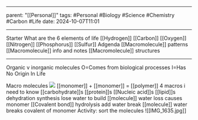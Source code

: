 
---
parent: "[[Personal]]"
tags:
	#Personal
	#Biology 
	#Science 
	#Chemistry 
	#Carbon
	#Life
date: 2024-10-07T11:01

---

Starter
	What are the 6 elements of life
		[[Hydrogen]]
		[[Carbon]]
		[[Oxygen]] 
		[[Nitrogen]]
		[[Phosphorus]]
		[[Sulfur]]
Adgenda
	[[Macromolecule]] patterns
	[[Macromolecule]] info and notes
	[[Macromolecule]] structures

---

Organic v inorganic molecules
	O=Comes from biological processes 
	I=Has No Origin In Life

Macro molecules 
	![](https://wou.edu/chemistry/files/2017/01/building-blocks-and-macromolecules.png)
	[[monomer]] + [[monomer]] = [[polymer]]
	4 macros i need to know
		[[carbohydrate]]s
		[[protein]]s
		[[Nucleic acid]]s
		[[lipid]]s
	dehydration synthesis
		lose water to build [[molecule]]
		water loss causes monomer [[Covalent bond]]
	hydrolysis
		add water break [[molecule]]
		water breaks covalent of monomer 
	Activity: sort the molecules	![[IMG_1635.jpg]]
	